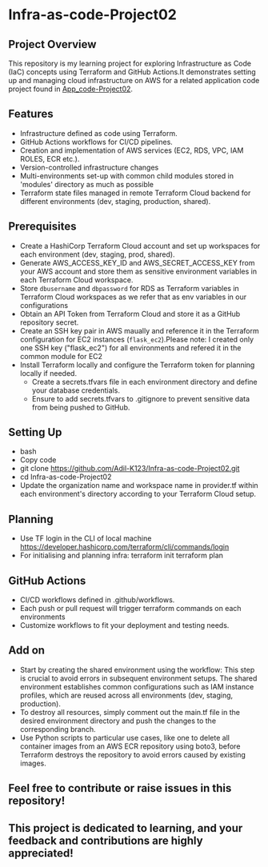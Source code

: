 # Infra-as-code-Project02

## Project Overview
This repository is my learning project for exploring Infrastructure as Code (IaC) concepts using Terraform and GitHub Actions.It demonstrates setting up and managing cloud infrastructure on AWS for a related application code project found in [App_code-Project02](https://github.com/Adil-K123/App_code-Project02).

## Features
- Infrastructure defined as code using Terraform.
- GitHub Actions workflows for CI/CD pipelines.
- Creation and implementation of AWS services (EC2, RDS, VPC, IAM ROLES, ECR etc.).
- Version-controlled infrastructure changes 
- Multi-environments set-up with common child modules stored in 'modules' directory as much as possible
- Terraform state files managed in remote Terraform Cloud backend for different environments (dev, staging, production, shared).

## Prerequisites

- Create a HashiCorp Terraform Cloud account and set up workspaces for each environment (dev, staging, prod, shared).
- Generate AWS_ACCESS_KEY_ID and AWS_SECRET_ACCESS_KEY from your AWS account and store them as sensitive environment variables in each Terraform Cloud workspace.
- Store `dbusername` and `dbpassword` for RDS as Terraform variables in Terraform Cloud workspaces as we refer that as env variables in our configurations
- Obtain an API Token from Terraform Cloud and store it as a GitHub repository secret.
- Create an SSH key pair in AWS maually and reference it in the Terraform configuration for EC2 instances (`flask_ec2`).Please note: I created only one SSH key  ("flask_ec2") for all environments and refered it in the common module for EC2
- Install Terraform locally and configure the Terraform token for planning locally if needed.
    - Create a secrets.tfvars file in each environment directory and define your database credentials.
    - Ensure to add secrets.tfvars to .gitignore to prevent sensitive data from being pushed to GitHub.

## Setting Up

- bash
- Copy code
- git clone https://github.com/Adil-K123/Infra-as-code-Project02.git
- cd Infra-as-code-Project02
- Update the organization name and workspace name in provider.tf within each environment's directory according to your Terraform Cloud setup.

## Planning

- Use TF login in the CLI of local machine https://developer.hashicorp.com/terraform/cli/commands/login
- For initialising and planning infra:
    terraform init
    terraform plan

## GitHub Actions

- CI/CD workflows defined in .github/workflows.
- Each push or pull request will trigger terraform commands on each environments
- Customize workflows to fit your deployment and testing needs.


## Add on

- Start by creating the shared environment using the workflow: This step is crucial to avoid errors in subsequent environment setups. The shared environment establishes common configurations such as IAM instance profiles, which are reused across all environments (dev, staging, production).
- To destroy all resources, simply comment out the main.tf file in the desired environment directory and push the changes to the corresponding branch.
- Use Python scripts to particular use cases, like one to delete all container images from an AWS ECR repository using boto3, before Terraform destroys the repository to avoid errors caused by existing images.


## Feel free to contribute or raise issues in this repository!
## This project is dedicated to learning, and your feedback and contributions are highly appreciated!

